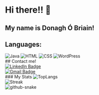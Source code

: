 # Hi there!! 👋
## My name is Donagh Ó Briain!

<!--
**DonaghOB/DonaghOB** is  ✨ _special_ ✨ repository because its `README.md` (this file) appears on your GitHub profile.

Here are some ideas to get you started:

-🔭 I’m currently working on ...
- 🌱 I’m currently learning ...
- 👯 I’m looking to collaborate on ...
- 🤔 I’m looking for help with ...
- 💬 Ask me about ...
- 📫 How to reach me: ...
- 😄 Pronouns: ...
- ⚡ Fun fact: ...
-->
## Languages:
<div>
  <img alt="Java" src="https://img.shields.io/badge/java-%23ED8B00.svg?style=for-the-badge&logo=openjdk&logoColor=white"/>
  <img alt="HTML" src="https://img.shields.io/badge/HTML5-E34F26?style=for-the-badge&logo=html5&logoColor=white"/>
  <img alt="CSS" src="https://img.shields.io/badge/CSS3-1572B6?style=for-the-badge&logo=css3&logoColor=white"/>
  <img alt="WordPress" src="https://img.shields.io/badge/Wordpress-21759B?style=for-the-badge&logo=wordpress&logoColor=white"/>
</div>
## Contact me!
<div id="badges">
  <a href="https://www.linkedin.com/in/donagh-%C3%B3-briain-8629a5294"/>
    <img alt="LinkedIn Badge" src="https://img.shields.io/badge/LinkedIn-blue?style=for-the-badge&logo=linkedin&logoColor=white"/>
  </a></div>
  <dive id="badges"><a href="mailto:donaghobriain5@gmail.com">
    <img alt="Gmail Badge" src="https://img.shields.io/badge/Gmail-EA4335.svg?style=for-the-badge&logo=Gmail&logoColor=white"/>
  </a></div>
    <br>
### My Stats
<picture>
  <source media="(prefers-color-scheme: dark)" srcset="https://github-readme-stats.vercel.app/api/top-langs/?username=DonaghOB&layout=compact&theme=vision-friendly-dark" />
  <img alt="TopLangs" src="https://github-readme-stats.vercel.app/api/top-langs/?username=DonaghOB&layout=compact&theme=default#gh-light-mode-only" />
</picture>
<br>

<picture>
  <source media="(prefers-color-scheme: dark)" srcset="http://github-readme-streak-stats.herokuapp.com?user=DonaghOB&theme=dark&background=000000" />
  <img alt="Streak" src="http://github-readme-streak-stats.herokuapp.com?user=DonaghOB&theme=default#gh-light-mode-only" />
</picture>


<div><picture>
  <source media="(prefers-color-scheme: dark)" srcset="https://raw.githubusercontent.com/DonaghOB/DonaghOB/output/github-contribution-grid-snake-dark.svg" />
  <source media="(prefers-color-scheme: light)" srcset="https://raw.githubusercontent.com/DonaghOB/DonaghOB/output/github-contribution-grid-snake.svg" />
  <img alt="github-snake" src="github-snake.svg" />
</picture></div>
